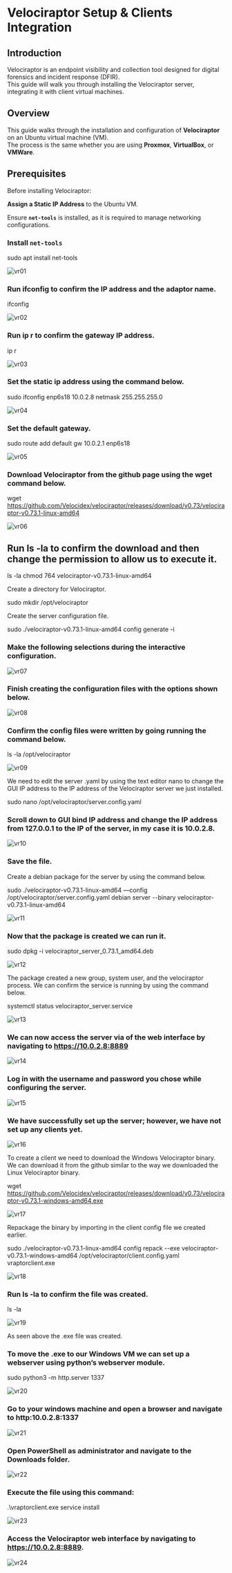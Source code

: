 # Velociraptor Setup & Clients Integration

## Introduction
Velociraptor is an endpoint visibility and collection tool designed for digital forensics and incident response (DFIR).  
This guide will walk you through installing the Velociraptor server, integrating it with client virtual machines.

## Overview
This guide walks through the installation and configuration of **Velociraptor** on an Ubuntu virtual machine (VM).  
The process is the same whether you are using **Proxmox**, **VirtualBox**, or **VMWare**. 

## Prerequisites

Before installing Velociraptor:

**Assign a Static IP Address** to the Ubuntu VM.

Ensure **`net-tools`** is installed, as it is required to manage networking configurations.

### Install `net-tools`

sudo apt install net-tools

![vr01](/images/vr1.png)

### Run ifconfig to confirm the IP address and the adaptor name.

ifconfig

![vr02](/images/vr2.png)

### Run ip r to confirm the gateway IP address.
ip r

![vr03](/images/vr3.png)

### Set the static ip address using the command below.

sudo ifconfig enp6s18 10.0.2.8 netmask 255.255.255.0

![vr04](/images/vr4.png)

### Set the default gateway.
sudo route add default gw 10.0.2.1 enp6s18

![vr05](/images/vr5.png)

### Download Velociraptor from the github page using the wget command below.

wget https://github.com/Velocidex/velociraptor/releases/download/v0.73/velociraptor-v0.73.1-linux-amd64

![vr06](/images/vr6.png)

## Run ls -la to confirm the download and then change the permission to allow us to execute it.

ls -la
chmod 764 velociraptor-v0.73.1-linux-amd64

Create a directory for Velociraptor.

sudo mkdir /opt/velociraptor

Create the server configuration file.

sudo ./velociraptor-v0.73.1-linux-amd64 config generate -i 

### Make the following selections during the interactive configuration.

![vr07](/images/vr7.png)

### Finish creating the configuration files with the options shown below.

![vr08](/images/vr8.png)

### Confirm the config files were written by going running the command below.

ls -la /opt/velociraptor

![vr09](/images/vr9.png)

We need to edit the server .yaml by using the text editor nano to change the GUI IP address to the IP address of the Velociraptor server we just installed.

sudo nano /opt/velociraptor/server.config.yaml

### Scroll down to GUI bind IP address and change the IP address from 127.0.0.1 to the IP of the server, in my case it is 10.0.2.8.

![vr10](/images/vr10.png)

### Save the file.

Create a debian package for the server by using the command below.

sudo ./velociraptor-v0.73.1-linux-amd64 —config /opt/velociraptor/server.config.yaml debian server --binary velociraptor-v0.73.1-linux-amd64  

![vr11](/images/vr11.png)

### Now that the package is created we can run it.

sudo dpkg -i velociraptor_server_0.73.1_amd64.deb

![vr12](/images/vr12.png)

The package created a new group, system user, and the velociraptor process. We can confirm the service is running by using the command below.

systemctl status velociraptor_server.service

![vr13](/images/vr13.png)

### We can now access the server via of the web interface by navigating to https://10.0.2.8:8889

![vr14](/images/vr14.png)

### Log in with the username and password you chose while configuring the server.

![vr15](/images/vr15.png)

### We have successfully set up the server; however, we have not set up any clients yet.

![vr16](/images/vr16.png)

To create a client we need to download the Windows Velociraptor binary. We can download it from the github similar to the way we downloaded the Linux Velociraptor binary.

wget https://github.com/Velocidex/velociraptor/releases/download/v0.73/velociraptor-v0.73.1-windows-amd64.exe

![vr17](/images/vr17.png)


Repackage the binary by importing in the client config file we created earlier.

sudo ./velociraptor-v0.73.1-linux-amd64 config repack --exe velociraptor-v0.73.1-windows-amd64 /opt/velociraptor/client.config.yaml vraptorclient.exe 

![vr18](/images/vr18.png)

### Run ls -la to confirm the file was created.

ls -la

![vr19](/images/vr19.png)

As seen above the .exe file was created. 

### To move the .exe to our Windows VM we can set up a webserver using python’s webserver module.

sudo python3 -m http.server 1337

![vr20](/images/vr20.png)

### Go to your windows machine and open a browser and navigate to http:10.0.2.8:1337

![vr21](/images/vr21.png)

### Open PowerShell as administrator and navigate to the Downloads folder.

![vr22](/images/vr22.png)


### Execute the file using this command:
.\vraptorclient.exe service install

![vr23](/images/vr23.png)

### Access the Velociraptor web interface by navigating to https://10.0.2.8:8889.

![vr24](/images/vr24.png)
